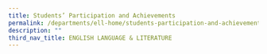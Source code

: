 ```yaml
---
title: Students’ Participation and Achievements
permalink: /departments/ell-home/students-participation-and-achievements/
description: ""
third_nav_title: ENGLISH LANGUAGE & LITERATURE
---
```


